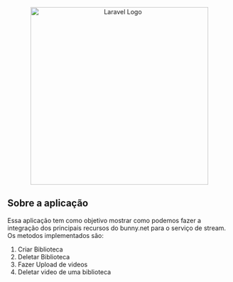 <p align="center"><a href="https://laravel.com" target="_blank"><img src="https://dash.bunny.net/assets/images/logo-bunnynet-dark-blue.svg" width="400" alt="Laravel Logo"></a></p>


## Sobre a aplicação

Essa aplicação tem como objetivo mostrar como podemos fazer a integração dos principais recursos do bunny.net para o serviço de stream.
Os metodos implementados são:
1. Criar Biblioteca
2. Deletar Biblioteca
3. Fazer Upload de videos
4. Deletar video de uma biblioteca